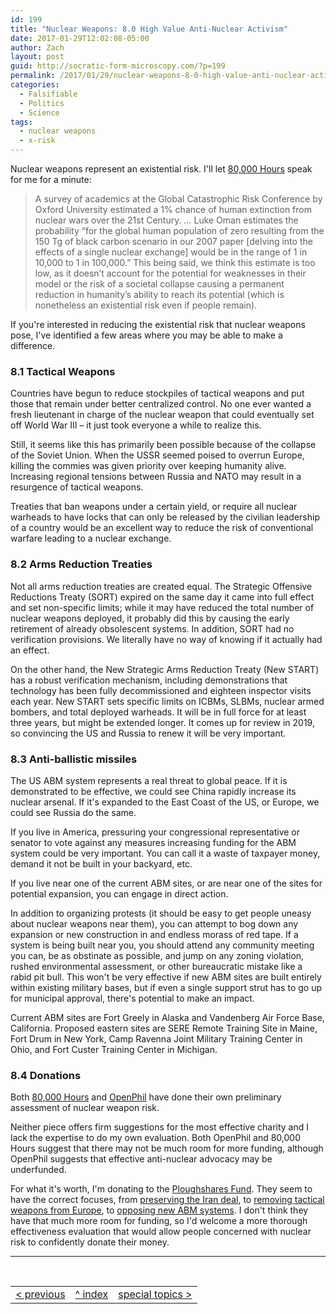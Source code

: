 ```yaml
---
id: 199
title: "Nuclear Weapons: 8.0 High Value Anti-Nuclear Activism"
date: 2017-01-29T12:02:08-05:00
author: Zach
layout: post
guid: http://socratic-form-microscopy.com/?p=199
permalink: /2017/01/29/nuclear-weapons-8-0-high-value-anti-nuclear-activism/
categories:
  - Falsifiable
  - Politics
  - Science
tags:
  - nuclear weapons
  - x-risk
---
```


Nuclear weapons represent an existential risk. I'll let <a href="https://80000hours.org/problem-profiles/nuclear-security/">80,000 Hours</a> speak for me for a minute:

<blockquote>A survey of academics at the Global Catastrophic Risk Conference by Oxford University estimated a 1% chance of human extinction from nuclear wars over the 21st Century.
<em>…</em>
Luke Oman estimates the probability “for the global human population of zero resulting from the 150 Tg of black carbon scenario in our 2007 paper [delving into the effects of a single nuclear exchange] would be in the range of 1 in 10,000 to 1 in 100,000.” This being said, we think this estimate is too low, as it doesn’t account for the potential for weaknesses in their model or the risk of a societal collapse causing a permanent reduction in humanity’s ability to reach its potential (which is nonetheless an existential risk even if people remain).</blockquote>
If you're interested in reducing the existential risk that nuclear weapons pose, I've identified a few areas where you may be able to make a difference.
<h3 id="1">8.1 Tactical Weapons</h3>
Countries have begun to reduce stockpiles of tactical weapons and put those that remain under better centralized control. No one ever wanted a fresh lieutenant in charge of the nuclear weapon that could eventually set off World War III – it just took everyone a while to realize this.

Still, it seems like this has primarily been possible because of the collapse of the Soviet Union. When the USSR seemed poised to overrun Europe, killing the commies was given priority over keeping humanity alive. Increasing regional tensions between Russia and NATO may result in a resurgence of tactical weapons.

Treaties that ban weapons under a certain yield, or require all nuclear warheads to have locks that can only be released by the civilian leadership of a country would be an excellent way to reduce the risk of conventional warfare leading to a nuclear exchange.

<h3 id="2">8.2 Arms Reduction Treaties</h3>
Not all arms reduction treaties are created equal. The Strategic Offensive Reductions Treaty (SORT) expired on the same day it came into full effect and set non-specific limits; while it may have reduced the total number of nuclear weapons deployed, it probably did this by causing the early retirement of already obsolescent systems. In addition, SORT had no verification provisions. We literally have no way of knowing if it actually had an effect.

On the other hand, the New Strategic Arms Reduction Treaty (New START) has a robust verification mechanism, including demonstrations that technology has been fully decommissioned and eighteen inspector visits each year. New START sets specific limits on ICBMs, SLBMs, nuclear armed bombers, and total deployed warheads. It will be in full force for at least three years, but might be extended longer. It comes up for review in 2019, so convincing the US and Russia to renew it will be very important.

<h3 id="3">8.3 Anti-ballistic missiles</h3>
The US ABM system represents a real threat to global peace. If it is demonstrated to be effective, we could see China rapidly increase its nuclear arsenal. If it's expanded to the East Coast of the US, or Europe, we could see Russia do the same.

If you live in America, pressuring your congressional representative or senator to vote against any measures increasing funding for the ABM system could be very important. You can call it a waste of taxpayer money, demand it not be built in your backyard, etc.

If you live near one of the current ABM sites, or are near one of the sites for potential expansion, you can engage in direct action.

In addition to organizing protests (it should be easy to get people uneasy about nuclear weapons near them), you can attempt to bog down any expansion or new construction in and endless morass of red tape. If a system is being built near you, you should attend any community meeting you can, be as obstinate as possible, and jump on any zoning violation, rushed environmental assessment, or other bureaucratic mistake like a rabid pit bull. This won't be very effective if new ABM sites are built entirely within existing military bases, but if even a single support strut has to go up for municipal approval, there's potential to make an impact.

Current ABM sites are Fort Greely in Alaska and Vandenberg Air Force Base, California. Proposed eastern sites are SERE Remote Training Site in Maine, Fort Drum in New York, Camp Ravenna Joint Military Training Center in Ohio, and Fort Custer Training Center in Michigan.

<h3 id="4">8.4 Donations</h3>
Both <a href="https://80000hours.org/problem-profiles/nuclear-security/">80,000 Hours</a> and <a href="http://www.openphilanthropy.org/research/cause-reports/nuclear-weapons-policy#Our_focus_on_nuclear_war">OpenPhil</a> have done their own preliminary assessment of nuclear weapon risk.

Neither piece offers firm suggestions for the most effective charity and I lack the expertise to do my own evaluation. Both OpenPhil and 80,000 Hours suggest that there may not be much room for more funding, although OpenPhil suggests that effective anti-nuclear advocacy may be underfunded.

For what it's worth, I'm donating to the <a href="http://www.ploughshares.org/">Ploughshares Fund</a>. They seem to have the correct focuses, from <a href="http://www.ploughshares.org/issues-analysis/early-warning/iran-deal-luxury-trump-can%E2%80%99t-afford-lose">preserving the Iran deal</a>, to <a href="http://www.ploughshares.org/issues-analysis/article/bring-home-us-tactical-nuclear-weapons-europe">removing tactical weapons from Europe</a>, to <a href="http://www.ploughshares.org/issues-analysis/article/press-pause-missile-defense-europe">opposing new ABM systems</a>. I don't think they have that much more room for funding, so I'd welcome a more thorough effectiveness evaluation that would allow people concerned with nuclear risk to confidently donate their money.

<hr class="post-end" />

<br>
<table style="width: 100%; border-width: 0px; background: transparent;">
<tbody>
<tr style="border: 0px solid; background: transparent;">
<td style="border: 0px solid; background: transparent;"><a href="{{ site.baseurl }}/2017/01/28/nuclear-weapons-7-0-strategy/">&lt; previous</a></td>
<td style="border: 0px solid; background: transparent; text-align: center;"><a href="{{ site.baseurl }}/2017/01/22/nuclear-weapons-1-0-introduction/">^ index</a></td>
    <td style="border:0px solid;background:transparent;text-align:right;"><a href="{{ site.baseurl }}/2017/01/22/nuclear-weapons-1-0-introduction#special">special topics &gt;</a></th>
</tr>
</tbody>
</table>
